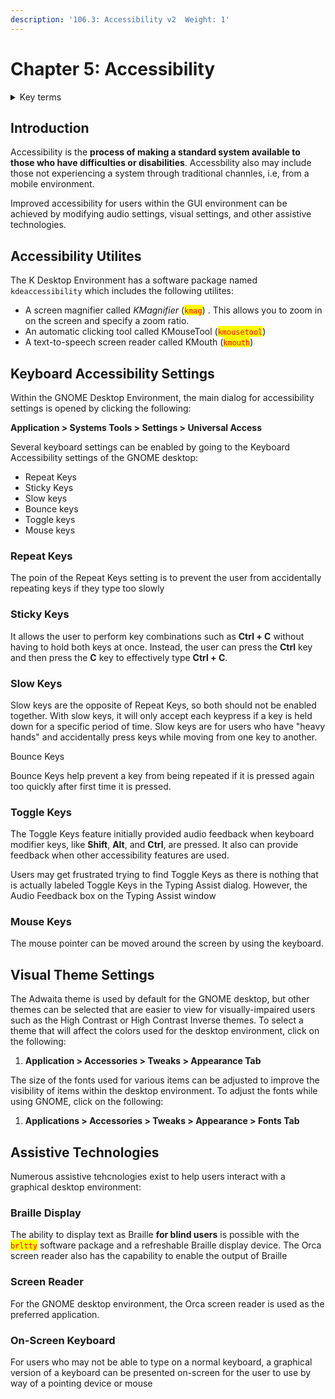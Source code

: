 ```yaml
---
description: '106.3: Accessibility v2  Weight: 1'
---
```


# Chapter 5: Accessibility

<details>

<summary>Key terms</summary>

`Braille Display` The ability to display text as Braille for blind users is possible with the britty software package and a refreshable Braille display device

`High Contrast/Large Print Desktop Themes.` Themes can be selected that are easier to view for visually impaired users such as the High Contrast or High Contrast Inverse

`Mouse keys` A setting that allows the mouse pointer to be moved around the screen by using the keyboard.

`On-Screen Keyboard` A graphical version of a keyboard that is presented on-screen for the user to use by way of a pointing device or mouse.

`Screen Magnifier` A program that allows you to zoom in on the screen and specify a zoom ratio

`Screen Reader` A text-to-speech program.

`Slow/Bounce/Toggle keys` Slow Keys is a keyboard setting that will only accept each keypress if a key is held down for a specific period of time. Bounce Keys help prevent a key from being repeated if it is pressed again too quickly after the first time it is pressed. The Toggle Keys feature provides audio feedback when keyboard modifier keys, like Shift, Alt, and Ctrl, are pressed.

`Sticky/Repeat keys` Sticky keys is a keyboard setting that allows the user to perform key combinations such as Ctrl+C without having to hold both keys at once. Repeat Keys setting is to prevent the user from accidentally repeating keys if they type too slowly.

</details>

## Introduction

Accessibility is the **process of making a standard system available to those who have difficulties or disabilities**. Accessbility also may include those not experiencing a system through traditional channles, i.e, from a mobile environment.

Improved accessibility for users within the GUI environment can be achieved by modifying audio settings, visual settings, and other assistive technologies.

## Accessibility Utilites

The K Desktop Environment has a software package named `kdeaccessibility` which includes the following utilites:

* A screen magnifier called _KMagnifier_ (<mark style="color:red;">`kmag`</mark>) . This allows you to zoom in on the screen and specify a zoom ratio.
* An automatic clicking tool called KMouseTool (<mark style="color:red;">`kmousetool`</mark>)
* A text-to-speech screen reader called KMouth (<mark style="color:red;">`kmouth`</mark>)

## Keyboard Accessibility Settings

Within the GNOME Desktop Environment, the main dialog for accessibility settings is opened by clicking the following:

&#x20;               **Application > Systems Tools > Settings > Universal Access**

Several keyboard settings can be enabled by going to the Keyboard Accessibility settings of the GNOME desktop:

* Repeat Keys
* Sticky Keys
* Slow keys
* Bounce keys
* Toggle keys
* Mouse keys

### Repeat Keys

The poin of the Repeat Keys setting is to prevent the user from accidentally repeating keys if they type too slowly

### Sticky Keys

It allows the user to perform key combinations such as **Ctrl + C** without having to hold both keys at once. Instead, the user can press the **Ctrl** key and then press the **C** key to effectively type **Ctrl + C**.

### Slow Keys

Slow keys are the opposite of Repeat Keys, so both should not be enabled together. With slow keys, it will only accept each keypress if a key is held down for a specific period of time. Slow keys are for users who have "heavy hands" and accidentally press keys while moving from one key to another.

Bounce Keys

Bounce Keys help prevent a key from being repeated if it is pressed again too quickly after first time it is pressed.

### Toggle Keys

The Toggle Keys feature initially provided audio feedback when keyboard modifier keys, like **Shift**, **Alt**, and **Ctrl**, are pressed. It also can provide feedback when other accessibility features are used.

Users may get frustrated trying to find Toggle Keys as there is nothing that is actually labeled Toggle Keys in the Typing Assist dialog. However, the Audio Feedback box on the Typing Assist window

### Mouse Keys

The mouse pointer can be moved around the screen by using the keyboard.

## Visual Theme Settings

The Adwaita theme is used by default for the GNOME desktop, but other themes can be selected that are easier to view for visually-impaired users such as the High Contrast or High Contrast Inverse themes. To select a theme that will affect the colors used for the desktop environment, click on the following:

1. **Application > Accessories > Tweaks > Appearance Tab**

The size of the fonts used for various items can be adjusted to improve the visibility of items within the desktop environment. To adjust the fonts while using GNOME, click on the following:

1. **Applications > Accessories > Tweaks > Appearance > Fonts Tab**

## **Assistive Technologies**

Numerous assistive tehcnologies exist to help users interact with a graphical desktop environment:

### Braille Display

The ability to display text as Braille **for blind users** is possible with the <mark style="color:red;">`brltty`</mark> software package and a refreshable Braille display device. The Orca screen reader also has the capability to enable the output of Braille

### Screen Reader

For the GNOME desktop environment, the Orca screen reader is used as the preferred application.

### On-Screen Keyboard

For users who may not be able to type on a normal keyboard, a graphical version of a keyboard can be presented on-screen for the user to use by way of a pointing device or mouse
